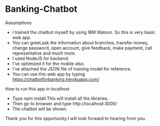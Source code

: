 # Banking-Chatbot
Assumptions
- I trained the chatbot myself by using IBM Watson. So this is very basic web app.
- You can greet,ask the information about branches, transfer money, change password, open account, give feedback, make payment, call representative and much more.
- I used NodeJS for backend.
- I've optimized it for the mobile also.
- I've attached the JSON file of training model for reference.
- You can use this web app by typing https://chatbotforbanking.herokuapp.com/

How to run this app in localhost
- Type npm install.This will install all the libraries.
- Then go to browser and type http://localhost:3000/
- The chatbot will be shown.

Thank you for this opportunity.I will look forward to hearing from you.
